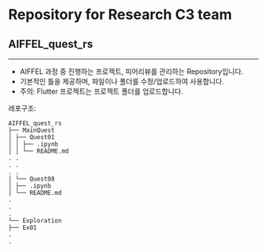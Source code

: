 # Repository for Research C3 team
## AIFFEL_quest_rs
---
- AIFFEL 과정 중 진행하는 프로젝트, 피어리뷰를 관리하는 Repository입니다.
- 기본적인 틀을 제공하며, 파일이나 폴더를 수정/업로드하여 사용합니다.
- 주의: Flutter 프로젝트는 프로젝트 폴더를 업로드합니다.

레포구조:

```
AIFFEL_quest_rs
├── MainQuest
│ ├── Quest01
│ │ ├── .ipynb
│ │ └── README.md
. .
. .
. .
│ └── Quest08
│ ├── .ipynb
│ └── README.md
.
.
.
└── Exploration
├── Ex01
.
.
```
